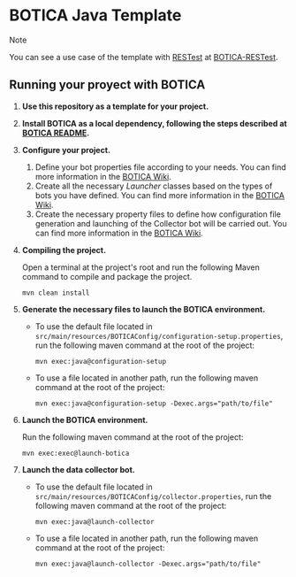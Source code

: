 # BOTICA Java Template

> [!NOTE]  
> You can see a use case of the template with [RESTest](https://github.com/isa-group/RESTest) at [BOTICA-RESTest](https://github.com/migromarj/BOTICA-RESTest).

## Running your proyect with BOTICA

1. **Use this repository as a template for your project.**

2. **Install BOTICA as a local dependency, following the steps described at [BOTICA README](https://github.com/migromarj/BOTICA#installing-botica-as-a-local-dependency).**

3. **Configure your project.**
    1. Define your bot properties file according to your needs. You can find more information in the [BOTICA Wiki](https://github.com/migromarj/BOTICA/wiki/Bot-definition-file).
    2. Create all the necessary _Launcher_ classes based on the types of bots you have defined. You can find more information in the [BOTICA Wiki](https://github.com/migromarj/BOTICA/wiki/Launcher-classes).
    3. Create the necessary property files to define how configuration file generation and launching of the Collector bot will be carried out. You can find more information in the [BOTICA Wiki](https://github.com/migromarj/BOTICA/wiki/Example-of-use#3-creation-of-properties-files).

4. **Compiling the project.**

    Open a terminal at the project's root and run the following Maven command to compile and package the project.
    ```
    mvn clean install
    ```

5. **Generate the necessary files to launch the BOTICA environment.**

    - To use the default file located in `src/main/resources/BOTICAConfig/configuration-setup.properties`, run the following maven command at the root of the project:
        ```
        mvn exec:java@configuration-setup
        ```
    - To use a file located in another path, run the following maven command at the root of the project:
        ```
        mvn exec:java@configuration-setup -Dexec.args="path/to/file"
        ```

6. **Launch the BOTICA environment.**

    Run the following maven command at the root of the project:
    ```
    mvn exec:exec@launch-botica
    ```

7. **Launch the data collector bot.**

   - To use the default file located in `src/main/resources/BOTICAConfig/collector.properties`, run the following maven command at the root of the project:
       ```
       mvn exec:java@launch-collector
       ```
   - To use a file located in another path, run the following maven command at the root of the project:
       ```
       mvn exec:java@launch-collector -Dexec.args="path/to/file"
       ```
